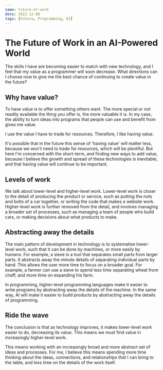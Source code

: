 ```yaml
---
name: future-of-work
date: 2022-12-08
tags: [Future, Programming, AI]
---
```


# The Future of Work in an AI-Powered World

The skills I have are becoming easier to match with new technology, and I feel that my value as a programmer will soon decrease. What directions can I choose now to give me the best chance of continuing to create value in the future?

## Why have value?

To have value is to offer something others want. The more special or not readily available the thing you offer is, the more valuable it is. In my case, the ability to turn ideas into programs that people can use and benefit from gives me value.

I use the value I have to trade for resources. Therefore, I like having value.

It's possible that in the future this sense of 'having value' will matter less, because we won't need to trade for resources, which will be plentiful. But here I'm concerned with the short-term, and finding new ways to add value, because I believe the growth and spread of these technologies is inevitable, and that having value will continue to be important.

## Levels of work

We talk about lower-level and higher-level work. Lower-level work is closer to the detail of producing the product or service, such as putting the nuts and bolts of a car together, or writing the code that makes a website work. Higher-level work is further removed from the detail, and involves managing a broader set of processes, such as managing a team of people who build cars, or making decisions about what products to make.

## Abstracting away the details

The main pattern of development in technology is to systematise lower-level work, such that it can be done by machines, or more easily by humans. For example, a sieve is a tool that separates small parts from larger parts. It abstracts away the minute details of separating individual parts by hand. This allows the user more time to focus on a broader goal. For example, a farmer can use a sieve to spend less time separating wheat from chaff, and more time on expanding his farm.

In programming, higher-level programming languages make it easier to write programs by abstracting away the details of the machine. In the same way, AI will make it easier to build products by abstracting away the details of programming.

## Ride the wave

The conclusion is that as technology improves, it makes lower-level work easier to do, decreasing its value. This means we must find value in increasingly higher-level work.

This means working with an increasingly broad and more abstract set of ideas and processes. For me, I believe this means spending more time thinking about the ideas, connections, and relationships that I can bring to the table, and less time on the details of the work itself.
